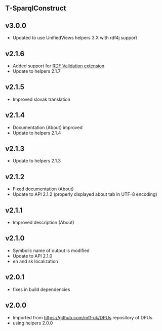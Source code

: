 T-SparqlConstruct
----------

v3.0.0
---
* Updated to use UnifiedViews helpers 3.X with rdf4j support

v2.1.6
---
* Added support for [RDF Validation extension](https://grips.semantic-web.at/display/UDDOC/RDF+Validation)
* Update to helpers 2.1.7

v2.1.5
---
* Improved slovak translation

v2.1.4
---
* Documentation (About) improved
* Update to helpers 2.1.4

v2.1.3
---
* Update to helpers 2.1.3

v2.1.2
---
* Fixed documentation (About)
* Update to API 2.1.2 (properly displayed about tab in UTF-8 encoding)

v2.1.1
---
* Improved description (About)

v2.1.0
---
* Symbolic name of output is modified
* Update to API 2.1.0
* en and sk localization

v2.0.1
---
* fixes in build dependencies

v2.0.0
---
* Imported from https://github.com/mff-uk/DPUs repository of DPUs
* using helpers 2.0.0
